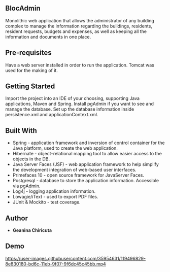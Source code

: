 
## BlocAdmin
Monolithic web application that allows the administrator of any building complex to manage the information regarding the buildings, residents, resident requests, budgets and expenses, as well as keeping all the information and documents in one place.

## Pre-requisites
Have a web server installed in order to run the application. Tomcat was used for the making of it.

## Getting Started
Import the project into an IDE of your choosing, supporting Java applications, Maven and Spring.
Install pgAdmin if you want to see and manage the database. Set up the database information inside persistence.xml and applicationContext.xml.

## Built With
* Spring - application framework and inversion of control container for the Java platform, used to create the web application.
* Hibernate - object–relational mapping tool to allow easier access to the objects in the DB.
* Java Server Faces (JSF) - web application framework to help simplify the development integration of web-based user interfaces.
* Primefaces 10 - open source framework for JavaServer Faces.
* Postgresql - database to store the application information. Accessible via pgAdmin.
* Log4j - logging application information.
* Lowagie/iText - used to export PDF files.
* JUnit & Mockito - test coverage.

## Author
* **Geanina Chiricuta**

## Demo
https://user-images.githubusercontent.com/35954631/119496829-8e830180-bd6c-11eb-9f07-9f6dc45c45bb.mp4

